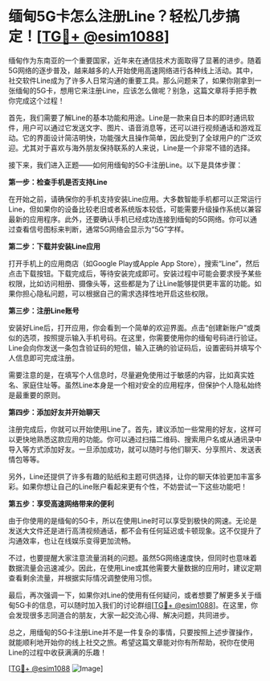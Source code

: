# 缅甸5G卡怎么注册Line？轻松几步搞定！[[TG💪+ @esim1088](https://t.me/s/esim1088)]

缅甸作为东南亚的一个重要国家，近年来在通信技术方面取得了显著的进步。随着5G网络的逐步普及，越来越多的人开始使用高速网络进行各种线上活动。其中，社交软件Line成为了许多人日常沟通的重要工具。那么问题来了，如果你刚拿到一张缅甸的5G卡，想用它来注册Line，应该怎么做呢？别急，这篇文章将手把手教你完成这个过程！

首先，我们需要了解Line的基本功能和用途。Line是一款来自日本的即时通讯软件，用户可以通过它发送文字、图片、语音消息等，还可以进行视频通话和游戏互动。它的界面设计简洁明快，功能强大且操作简单，因此受到了全球用户的广泛欢迎。尤其对于喜欢与海外朋友保持联系的人来说，Line是一个非常不错的选择。

接下来，我们进入正题——如何用缅甸的5G卡注册Line。以下是具体步骤：

**第一步：检查手机是否支持Line**

在开始之前，请确保你的手机支持安装Line应用。大多数智能手机都可以正常运行Line，但如果你的设备比较老旧或者系统版本较低，可能需要升级操作系统以兼容最新的应用程序。此外，还要确认手机已经成功连接到缅甸的5G网络。你可以通过查看信号图标来判断，通常5G网络会显示为“5G”字样。

**第二步：下载并安装Line应用**

打开手机上的应用商店（如Google Play或Apple App Store），搜索“Line”，然后点击下载按钮。下载完成后，等待安装完成即可。安装过程中可能会要求授予某些权限，比如访问相册、摄像头等，这些都是为了让Line能够提供更丰富的功能。如果你担心隐私问题，可以根据自己的需求选择性地开启这些权限。

**第三步：注册Line账号**

安装好Line后，打开应用，你会看到一个简单的欢迎界面。点击“创建新账户”或类似的选项，按照提示输入手机号码。在这里，你需要使用你的缅甸号码进行验证。Line会向你发送一条包含验证码的短信，输入正确的验证码后，设置密码并填写个人信息即可完成注册。

需要注意的是，在填写个人信息时，尽量避免使用过于敏感的内容，比如真实姓名、家庭住址等。虽然Line本身是一个相对安全的应用程序，但保护个人隐私始终是最重要的原则。

**第四步：添加好友并开始聊天**

注册完成后，你就可以开始使用Line了。首先，建议添加一些常用的好友，这样可以更快地熟悉这款应用的功能。你可以通过扫描二维码、搜索用户名或从通讯录中导入等方式添加好友。一旦添加成功，就可以随时与他们聊天、分享照片、发送表情包等等。

另外，Line还提供了许多有趣的贴纸和主题可供选择，让你的聊天体验更加丰富多彩。如果你想让自己的Line账户看起来更有个性，不妨尝试一下这些功能吧！

**第五步：享受高速网络带来的便利**

由于你使用的是缅甸的5G卡，所以在使用Line时可以享受到极快的网速。无论是发送大文件还是进行高清视频通话，都不会有任何延迟或卡顿现象。这不仅提升了沟通效率，也让在线娱乐变得更加流畅。

不过，也要提醒大家注意流量消耗的问题。虽然5G网络速度快，但同时也意味着数据流量会迅速减少。因此，在使用Line或其他需要大量数据的应用时，建议定期查看剩余流量，并根据实际情况调整使用习惯。

最后，再次强调一下，如果你对Line的使用有任何疑问，或者想要了解更多关于缅甸5G卡的信息，可以随时加入我们的讨论群组[[TG💪+ @esim1088](https://t.me/s/esim1088)]。在这里，你会发现很多志同道合的朋友，大家一起交流心得、解决问题，共同进步。

总之，用缅甸的5G卡注册Line并不是一件复杂的事情，只要按照上述步骤操作，就能顺利地开始你的线上社交之旅。希望这篇文章能对你有所帮助，祝你在使用Line的过程中收获满满的乐趣！

[[TG💪+ @esim1088](https://t.me/s/esim1088) ![Image](https://i.postimg.cc/4NQfJmqS/Snipaste-2025-05-13-00-14-12.png)]